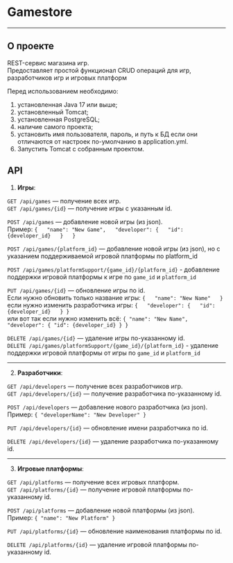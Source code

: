 # Gamestore
___
## О проекте
REST-сервис магазина игр.<br>
Предоставляет простой функционал CRUD операций для игр, разработчиков игр и игровых платформ

Перед использованием необходимо:
1. установленная Java 17 или выше;
2. установленный Tomcat;
3. установленная PostgreSQL;
4. наличие самого проекта;
5. установить имя пользователя, пароль, и путь к БД если они отличаются от настроек по-умолчанию в application.yml.
6. Запустить Tomcat с собранным проектом.

## API

1. **Игры**:

`GET /api/games` — получение всех игр.  
`GET /api/games/{id}` — получение игры с указанным id.  

`POST /api/games` — добавление новой игры (из json).  
Пример:
`{  
"name": "New Game",  
    "developer": {  
    "id": {developer_id}  
    }  
}` 

`POST /api/games/{platform_id}` — добавление новой игры (из json), но с указанием поддерживаемой игровой платформы по platform_id

`POST /api/games/platformSupport/{game_id}/{platform_id}` - добавление поддержки игровой платформы к игре по `game_id` и `platform_id`

`PUT /api/games/{id}` — обновление игры по id.  
Если нужно обновить только название игры:
`{  
"name": "New Name"  
}`  
если нужно изменить разработчика игры:
`{  
"developer": {  
"id": {developer_id}  
}
}`  
или вот так если нужно изменить всё:
`{
"name": "New Name",
"developer": {
"id": {developer_id}
}
}`

`DELETE /api/games/{id}` — удаление игры по-указанному id.  
`DELETE /api/games/platformSupport/{game_id}/{platform_id}` - удаление поддержки игровой платформы от игры по `game_id` и `platform_id`
___
2. **Разработчики**:

`GET /api/developers` — получение всех разработчиков игр.  
`GET /api/developers/{id}` — получение разработчика по-указанному id.

`POST /api/developers` — добавление нового разработчика (из json).  
Пример:
`{
    "developerName": "New Developer"
}`

`PUT /api/developers/{id}` — обновление имени разработчика по id.

`DELETE /api/developers/{id}` — удаление разработчика по-указанному id.
___
3. **Игровые платформы**:

`GET /api/platforms` — получение всех игровых платформ.  
`GET /api/platforms/{id}` — получение игровой платформы по-указанному id.

`POST /api/platforms` — добавление новой платформы (из json).  
Пример:
`{
    "name": "New Platform"
}`

`PUT /api/platforms/{id}` — обновление наименования платформы по id.

`DELETE /api/platforms/{id}` — удаление игровой платформы по-указанному id.
